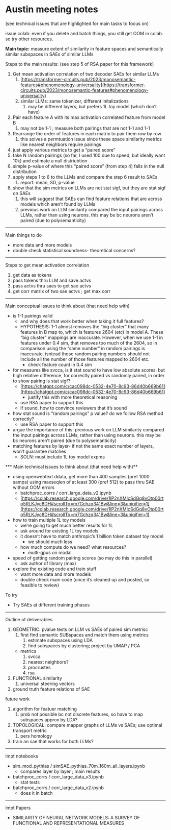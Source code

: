 # Austin meeting notes

(see technical issues that are highlighted for main tasks to focus on)

issue colab: even if you delete and batch things, you still get OOM in colab. so try other resources.

**Main topic:** measure extent of similarity in feature spaces and semantically similar subspaces in SAEs of similar LLMs

Steps to the main results: (see step 5 of RSA paper for this framework)

1. Get mean activation correlation of two decoder SAEs for similar LLMs
    1. [https://transformer-circuits.pub/2023/monosemantic-features#phenomenology-universality](https://transformer-circuits.pub/2023/monosemantic-features#phenomenology-universality)
    2. similar LLMs: same tokenizer, different initalizations
        1. may be different layers, but prefers 1L toy model (which don’t have)
2. Pair each feature A with its max activation correlated feature from model B
    1. may not be 1-1 ; measure both pairings that are not 1-1 and 1-1
3. Rearrange the order of features in each matrix to pair them row by row
    1. this solves a permtuation issue since these space similarity metrics like nearest neighbors require pairings
4. just apply various metrics to get a “paired score”
5. take N random pairings (so far, I used 100 due to speed, but ideally want 10k) and estimate a null distriubtion
6. simple p-value of where this “paired score” (from step 4) falls in the null distribution
7. apply steps 1 to 6 to the LLMs and compare the step 6 result to SAEs
    1. report: mean, SD, p-value
8. show that the sim metrics on LLMs are not stat sigf, but they are stat sigf on SAEs
    1. this will suggest that SAEs can find feature relations that are across models which aren’t found by LLMs
    2. previous work on LLM similarity compared the input pairings across LLMs, rather than using neurons. this may be bc neurons aren’t paired (due to polysemanticity)

---

Main things to do

- more data and more models
- double check statistical soundness- theoretical concerns?

---

Steps to get mean activation correlation

1. get data as tokens
2. pass tokens thru LLM and save actvs
3. pass actvs thru saes to get sae actvs
4. get corr matrix of two sae actvs ; get max corr

---

Main conceptual issues to think about (that need help with)

- is 1-1 pairings valid
    - and why does that work better when taking it full features?
    - HYPOTHESIS: 1-1 almost removes the “big cluster” that many features in B map to, which is features 2604 (etc) in model A. These “big cluster” mappings are inaccurate. However, when we use 1-1 in features under 0.4 sim, that removes too much of the 2604, so in comparison using the “same number” in random pairings is inaccurate. isntead those random pairing numbers should not include all the number of those features mapped to 2604 etc.
        - check feature count in 0.4 sim
- for measures like svcca, is it stat sound to have low absolute scores, but high relative difference, for correctly paired vs randomly paired, in order to show pairing is stat sigf?
    - [https://chatgpt.com/c/cac098dc-0532-4e70-8c93-86d40b669b61](https://chatgpt.com/c/cac098dc-0532-4e70-8c93-86d40b669b61)
        - justify this with more theoretical reasoning
    - use RSA paper to support this
    - if sound, how to convince reviewers that it’s sound
- how stat sound is “random pairings” p value? do we follow RSA method correctly?
    - use RSA paper to support this
- argue the importance of this: previous work on LLM similarity compared the input pairings across LLMs, rather than using neurons. this may be bc neurons aren’t paired (due to polysemanticity)
- matching features by layer- if not the same exact number of layers, won’t guarantee matches
    - SOLN: must include 1L toy model expms

*** Main technical issues to think about (that need help with)**

- using openwebtext ddata, get more than 400 samples (pref 1000 samps) using maxseqlen of at least 300 (pref 512) to pass thru SAE without OOM errors
    - batchproc_corrs / corr_large_data_v2.ipynb
    - [https://colab.research.google.com/drive/1lP2nXMIcSdGq8vOtp00rto5RLKJyc8DH#scrollTo=m7Gchzq341Bw&line=3&uniqifier=1](https://colab.research.google.com/drive/1lP2nXMIcSdGq8vOtp00rto5RLKJyc8DH#scrollTo=m7Gchzq341Bw&line=3&uniqifier=1)
- how to train multiple 1L toy models
    - we’re going to get much better results for 1L
    - ask around for existing 1L toy models
    - it doesn’t have to match anthropic’s 1 billion token dataset toy model
        - we should much less
    - how much compute do we need? what resources?
        - multi-gpus on modal
- speed of getting random pairing scores (so may do this in parallel)
    - ask author of library (max)
- explore the existing code and train stuff
    - want more data and more models
    - double check main code (once it’s cleaned up and posted, so feasible to review)

To try

- Try SAEs at different training phases

---

Outline of deliverables

1. GEOMETRIC: pvalue tests on LLM vs SAEs of paired sim metrisc
    1. first find semantic SUBspaces and match them using metrics
        1. estimate subspaces using LDA
        2. find subspaces by clustering; project by UMAP / PCA
    - metrics
        1. svcca
        2. nearest neighbors?
        3. procrustes
        4. rsa
2. FUNCTIONAL similarity
    1. universal steering vectors
3. ground truth feature relations of SAE

future work

1. algorithm for featuer matching
    1. prob not possible bc not discrete features, so have to map subspaces approx by LDA?
2. TOPOLOGICAL: compare mapper graphs of LLMs vs SAEs; use optimal transport metric
    1. pers homology
3. train an sae that works for both LLMs? 

---

Impt notebooks

- sim_mod_pythias / simSAE_pythias_70m_160m_all_layers.ipynb
    - compares layer by layer ; main results
- batchproc_corrs / corr_large_data_v3.ipynb
    - stat tests
- batchproc_corrs / corr_large_data_v2.ipynb
    - does it in batch

---

Impt Papers

- SIMILARITY OF NEURAL NETWORK MODELS: A SURVEY OF FUNCTIONAL AND REPRESENTATIONAL MEASURES